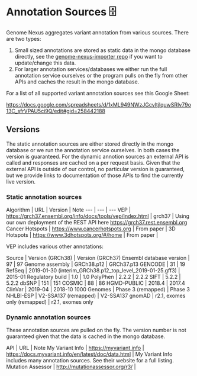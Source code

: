 # Annotation Sources 🗄️
Genome Nexus aggregates variant annotation from various sources. There are two types:

1. Small sized annotations are stored as static data in the mongo database
directly, see the [genome-nexus-importer
repo](https://github.com/genome-nexus/genome-nexus-importer) if you want to
update/change this data.
2. For larger annotation services/databases we either run the full annotation
service ourselves or the program pulls on the fly from other APIs and caches
the result in the mongo database.

For a list of all supported variant annotation sources see this Google Sheet:

https://docs.google.com/spreadsheets/d/1xML949NWzJGcvltjlquwSRIv79o13C_sfrVPAU5ci9Q/edit#gid=258442188

## Versions

The static annotation sources are either stored directly in the mongo database
or we run the annotation service ourselves. In both cases the version is
guaranteed. For the dynamic annotion sources an external API is called and
responses are cached on a per request basis. Given that the external API is
outside of our control, no particular version is guaranteed, but we provide
links to documentation of those APIs to find the currently live version.

### Static annotation sources

Algorithm | URL | Version | Note
--- | --- | ---
VEP | https://grch37.ensembl.org/info/docs/tools/vep/index.html | grch37 | Using our own deployment of the REST API here https://grch37.rest.ensembl.org
Cancer Hotspots | https://www.cancerhotspots.org | From paper |
3D Hotspots | https://www.3dhotspots.org/#/home | From paper |


VEP includes various other annotations:

Source | Version (GRCh38) | Version (GRCh37)
Ensembl database version | 97 | 97
Genome assembly | GRCh38.p12 | GRCh37.p13
GENCODE | 31 | 19
RefSeq | 2019-01-30 (interim_GRCh38.p12_top_level_2019-01-25.gff3) | 2015-01
Regulatory build | 1.0 | 1.0
PolyPhen | 2.2.2 | 2.2.2
SIFT | 5.2.2 | 5.2.2
dbSNP | 151 | 151
COSMIC | 88 | 86
HGMD-PUBLIC | 2018.4 | 2017.4
ClinVar | 2019-04 | 2018-10
1000 Genomes | Phase 3 (remapped) | Phase 3
NHLBI-ESP | V2-SSA137 (remapped) | V2-SSA137
gnomAD | r2.1, exomes only (remapped) | r2.1, exomes only

### Dynamic annotation sources
These annotation sources are pulled on the fly. The version number is not
guaranteed given that the data is cached in the mongo database.

API | URL | Note
My Variant Info | https://myvariant.info | https://docs.myvariant.info/en/latest/doc/data.html | My Variant Info includes many annotation sources. See their website for a full listing.
Mutation Assessor | http://mutationassessor.org/r3/ | 
